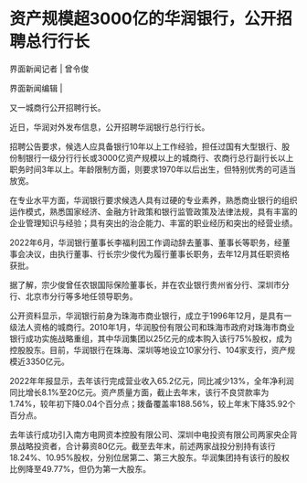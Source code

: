 # 资产规模超3000亿的华润银行，公开招聘总行行长

界面新闻记者 | 曾令俊

界面新闻编辑 |

又一城商行公开招聘行长。

近日，华润对外发布信息，公开招聘华润银行总行行长。

招聘公告要求，候选人应具备银行10年以上工作经验，担任过国有大型银行、股份制银行一级分行行长或3000亿资产规模以上的城商行、农商行总行副行长以上职务时间3年以上。年龄限制方面，则要求1970年以后出生，但特别优秀的可适当放宽。

在专业水平方面，华润银行要求候选人具有过硬的专业素养，熟悉商业银行的组织运作模式，熟悉国家经济、金融方针政策和银行监管政策及法律法规，具有丰富的企业管理知识与经验；具有突出的治企能力、丰富的职业经历和突出的经营业绩。

2022年6月，华润银行董事长李福利因工作调动辞去董事、董事长等职务，经董事会决议，由执行董事、行长宗少俊代为履行董事长职务，去年12月其任职资格获批。

据了解，宗少俊曾任农银国际保险董事长，并在农业银行贵州省分行、深圳市分行、北京市分行等多地任领导职务。

公开资料显示，华润银行前身为珠海市商业银行，成立于1996年12月，是具有一级法人资格的城商行。2010年1月，华润股份有限公司和珠海市政府对珠海市商业银行成功实施战略重组，其中华润集团以25亿元的成本购入该行75%股权，成为控股股东。目前，华润银行在珠海、深圳等地设立10家分行、104家支行，资产规模近3350亿元。

2022年年报显示，去年该行完成营业收入65.2亿元，同比减少13%，全年净利润同比增长8.1%至20亿元。资产质量方面，截止去年末，该行不良贷款率为1.74%，较年初下降0.04个百分点；拨备覆盖率188.56%，较上年末下降35.92个百分点。

去年该行成功引入南方电网资本控股有限公司、深圳中电投资有限公司两家央企背景战略投资者，合计募资80亿元。截至去年末，前述两家战投分别持有该行18.24%、10.95%股权，分别位居第二、第三大股东。华润集团持有该行的股权比例降至49.77%，但仍为第一大股东。

